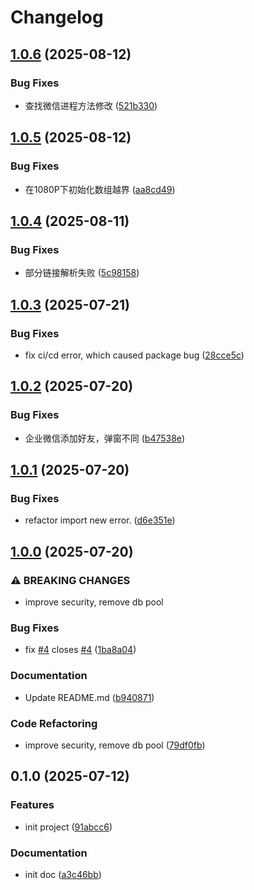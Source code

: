 # Changelog

## [1.0.6](https://github.com/weixin-omni/omni-bot-sdk-oss/compare/v1.0.5...v1.0.6) (2025-08-12)


### Bug Fixes

* 查找微信进程方法修改 ([521b330](https://github.com/weixin-omni/omni-bot-sdk-oss/commit/521b330e0243db690824e9671de514d52a71f380))

## [1.0.5](https://github.com/weixin-omni/omni-bot-sdk-oss/compare/v1.0.4...v1.0.5) (2025-08-12)


### Bug Fixes

* 在1080P下初始化数组越界 ([aa8cd49](https://github.com/weixin-omni/omni-bot-sdk-oss/commit/aa8cd494042cbb408636d02103b952610aaf41ea))

## [1.0.4](https://github.com/weixin-omni/omni-bot-sdk-oss/compare/v1.0.3...v1.0.4) (2025-08-11)


### Bug Fixes

* 部分链接解析失败 ([5c98158](https://github.com/weixin-omni/omni-bot-sdk-oss/commit/5c981583ca87044b90a8fff12756e7f548c940dd))

## [1.0.3](https://github.com/weixin-omni/omni-bot-sdk-oss/compare/v1.0.2...v1.0.3) (2025-07-21)


### Bug Fixes

* fix ci/cd error, which caused package bug ([28cce5c](https://github.com/weixin-omni/omni-bot-sdk-oss/commit/28cce5ca2a7f54341f95de53fb7f9cd7108dda40))

## [1.0.2](https://github.com/weixin-omni/omni-bot-sdk-oss/compare/v1.0.1...v1.0.2) (2025-07-20)


### Bug Fixes

* 企业微信添加好友，弹窗不同 ([b47538e](https://github.com/weixin-omni/omni-bot-sdk-oss/commit/b47538e4345c7295476e085be83a4d55ac43f653))

## [1.0.1](https://github.com/weixin-omni/omni-bot-sdk-oss/compare/v1.0.0...v1.0.1) (2025-07-20)


### Bug Fixes

* refactor import new error. ([d6e351e](https://github.com/weixin-omni/omni-bot-sdk-oss/commit/d6e351eef2c4275a85863dedfe4965c171107b93))

## [1.0.0](https://github.com/weixin-omni/omni-bot-sdk-oss/compare/v0.1.0...v1.0.0) (2025-07-20)


### ⚠ BREAKING CHANGES

* improve security, remove db pool

### Bug Fixes

* fix [#4](https://github.com/weixin-omni/omni-bot-sdk-oss/issues/4) closes [#4](https://github.com/weixin-omni/omni-bot-sdk-oss/issues/4) ([1ba8a04](https://github.com/weixin-omni/omni-bot-sdk-oss/commit/1ba8a04badbbaeb6043b27d58dbeed3e5ef3595e))


### Documentation

* Update README.md ([b940871](https://github.com/weixin-omni/omni-bot-sdk-oss/commit/b940871d2b38843cb91572c249b19390cf862f64))


### Code Refactoring

* improve security, remove db pool ([79df0fb](https://github.com/weixin-omni/omni-bot-sdk-oss/commit/79df0fbfa238fd7dd1159016696c86d37c15bee6))

## 0.1.0 (2025-07-12)


### Features

* init project ([91abcc6](https://github.com/weixin-omni/omni-bot-sdk-oss/commit/91abcc603112e0a4c3b6c3db6efe4374da5123eb))


### Documentation

* init doc ([a3c46bb](https://github.com/weixin-omni/omni-bot-sdk-oss/commit/a3c46bb94a10cbeb15e8aed41d0fd674b9522d3b))
